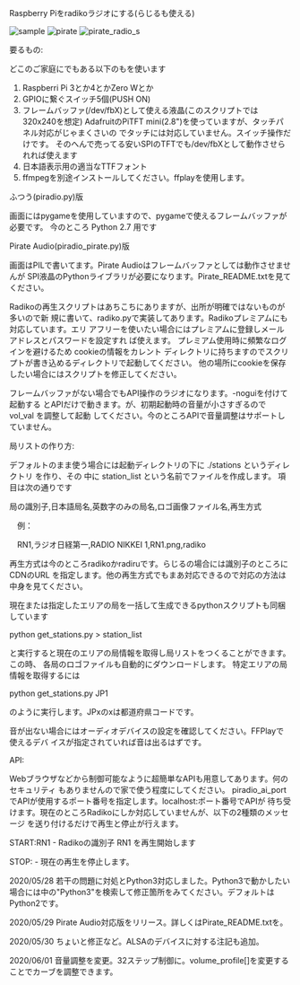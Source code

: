 Raspberry Piをradikoラジオにする(らじるも使える)

![sample](https://user-images.githubusercontent.com/49352933/82976092-272b5800-a019-11ea-9ec7-32c22b80a651.jpg)
![pirate](https://user-images.githubusercontent.com/49352933/83227689-bf634180-a1bf-11ea-97cb-83e33b1f1227.jpg)
![pirate_radio_s](https://user-images.githubusercontent.com/49352933/83390979-c1323c80-a42d-11ea-80bc-6600990643d6.jpg)

要るもの:

どこのご家庭にでもある以下のもを使います
1. Raspberri Pi 3とか4とかZero Wとか
2. GPIOに繋ぐスイッチ5個(PUSH ON)
3. フレームバッファ(/dev/fbX)として使える液晶(このスクリプトでは320x240を想定)
   AdafruitのPiTFT mini(2.8")を使っていますが、タッチパネル対応がじゃまくさいの
   でタッチには対応していません。スイッチ操作だけです。
   そのへんで売ってる安いSPIのTFTでも/dev/fbXとして動作させられれば使えます
4. 日本語表示用の適当なTTFフォント
5. ffmpegを別途インストールしてください。ffplayを使用します。

ふつう(piradio.py)版

画面にはpygameを使用していますので、pygameで使えるフレームバッファが必要です。
今のところ Python 2.7 用です

Pirate Audio(piradio_pirate.py)版

画面はPILで書いてます。Pirate Audioはフレームバッファとしては動作させませんが
SPI液晶のPythonライブラリが必要になります。Pirate_README.txtを見てください。


Radikoの再生スクリプトはあちこちにありますが、出所が明確ではないものが多いので新
規に書いて、radiko.pyで実装してあります。Radikoプレミアムにも対応しています。エリ
アフリーを使いたい場合にはプレミアムに登録しメールアドレスとパスワードを設定すれ
ば使えます。 プレミアム使用時に頻繁なログインを避けるため cookieの情報をカレント
ディレクトリに持ちますのでスクリプトが書き込めるディレクトリで起動してください。
他の場所にcookieを保存したい場合にはスクリプトを修正してください。

フレームバッファがない場合でもAPI操作のラジオになります。-noguiを付けて起動する
とAPIだけで動きます。が、初期起動時の音量が小さすぎるので vol_val を調整して起動
してください。今のところAPIで音量調整はサポートしていません。


局リストの作り方:

デフォルトのまま使う場合には起動ディレクトリの下に ./stations というディレクトリ
を作り、その 中に station_list という名前でファイルを作成します。
項目は次の通りです

  局の識別子,日本語局名,英数字のみの局名,ロゴ画像ファイル名,再生方式

　例：

　RN1,ラジオ日経第一,RADIO NIKKEI 1,RN1.png,radiko

再生方式は今のところradikoかradiruです。らじるの場合には識別子のところにCDNのURL
を指定します。他の再生方式でもまあ対応できるので対応の方法は中身を見てください。

現在または指定したエリアの局を一括して生成できるpythonスクリプトも同梱しています

python get_stations.py > station_list

と実行すると現在のエリアの局情報を取得し局リストをつくることができます。この時、
各局のロゴファイルも自動的にダウンロードします。
特定エリアの局情報を取得するには

python get_stations.py JP1 

のように実行します。JPxのxは都道府県コードです。

音が出ない場合にはオーディオデバイスの設定を確認してください。FFPlayで使えるデバ
イスが指定されていれば音は出るはずです。


API:

Webブラウザなどから制御可能なように超簡単なAPIも用意してあります。何のセキュリティ
もありませんので家で使う程度にしてください。
piradio_ai_portでAPIが使用するポート番号を指定します。localhost:ポート番号でAPIが
待ち受けます。現在のところRadikoにしか対応していませんが、以下の2種類のメッセージ
を送り付けるだけで再生と停止が行えます。

START:RN1 - Radikoの識別子 RN1 を再生開始します

STOP:     - 現在の再生を停止します。

2020/05/28
若干の問題に対処とPython3対応しました。Python3で動かしたい場合には中の"Python3"を検索して修正箇所をみてください。デフォルトはPython2です。

2020/05/29
Pirate Audio対応版をリリース。詳しくはPirate_README.txtを。

2020/05/30
ちょいと修正など。ALSAのデバイスに対する注記も追加。

2020/06/01
音量調整を変更。32ステップ制御に。volume_profile[]を変更することでカーブを調整できます。
